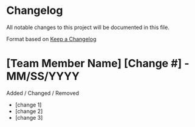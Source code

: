 # Changelog
All notable changes to this project will be documented in this file.

Format based on [Keep a Changelog](https://keepachangelog.com/en/1.0.0/)

# [Team Member Name] [Change #] - MM/SS/YYYY
Added / Changed / Removed
- [change 1]
- [change 2]
- [change 3]